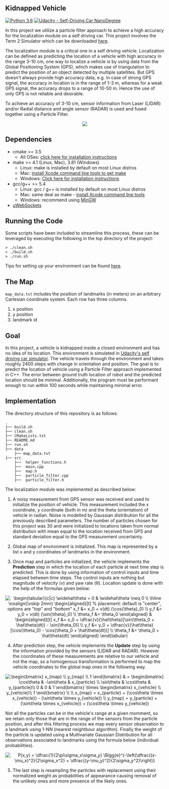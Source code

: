 ## Kidnapped Vehicle
[![Python 3.6](https://img.shields.io/badge/python-3.6-blue.svg)](https://www.python.org/downloads/release/python-360/)
[![Udacity - Self-Driving Car NanoDegree](https://s3.amazonaws.com/udacity-sdc/github/shield-carnd.svg)](http://www.udacity.com/drive)

In this project we utilize a particle filter approach to achieve a high accuracy for the localization module on a self driving car. This project involves the Term 2 Simulator which can be downloaded [here](https://github.com/udacity/self-driving-car-sim/releases).

The localization module is a critical one in a self driving vehicle. Localization can be defined as predicting the location of a vehicle with high accuracy in the range 3-10 cm, one way to localize a vehicle is by using data from the Global Positioning System (GPS), which makes use of triangulation to predict the position of an object detected by multiple satellites. But GPS doesn't always provide high accuracy data, e.g. In case of strong GPS signal, the accuracy in location is in the range of 1-3 m, whereas for a weak GPS signal, the accuracy drops to a range of 10-50 m. Hence the use of only GPS is not reliable and desirable.

To achieve an accuracy of 3-10 cm, sensor information from Laser (LIDAR) and/or Radial distance and angle sensor (RADAR) is used and fused together using a Particle Filter.

<p align="center"> 
<img src="https://github.com/ajimenezjulio/P6_Kidnapped-Vehicle/blob/master/docs/kidnapped.gif">
</p>


## Dependencies

* cmake >= 3.5
  * All OSes: [click here for installation instructions](https://cmake.org/install/)
* make >= 4.1 (Linux, Mac), 3.81 (Windows)
  * Linux: make is installed by default on most Linux distros
  * Mac: [install Xcode command line tools to get make](https://developer.apple.com/xcode/features/)
  * Windows: [Click here for installation instructions](http://gnuwin32.sourceforge.net/packages/make.htm)
* gcc/g++ >= 5.4
  * Linux: gcc / g++ is installed by default on most Linux distros
  * Mac: same deal as make - [install Xcode command line tools](https://developer.apple.com/xcode/features/)
  * Windows: recommend using [MinGW](http://www.mingw.org/)
* [uWebSockets](https://github.com/uWebSockets/uWebSockets)

## Running the Code
Some scripts have been included to streamline this process, these can be leveraged by executing the following in the top directory of the project:
```
> ./clean.sh
> ./build.sh
> ./run.sh
```
Tips for setting up your environment can be found [here](https://classroom.udacity.com/nanodegrees/nd013/parts/40f38239-66b6-46ec-ae68-03afd8a601c8/modules/0949fca6-b379-42af-a919-ee50aa304e6a/lessons/f758c44c-5e40-4e01-93b5-1a82aa4e044f/concepts/23d376c7-0195-4276-bdf0-e02f1f3c665d).

## The Map
`map_data.txt` includes the position of landmarks (in meters) on an arbitrary Cartesian coordinate system. Each row has three columns.
1. x position
2. y position
3. landmark id

## Goal
In this project, a vehicle is kidnapped inside a closed environment and has no idea of its location. This environment is simulated in [Udacity's self driving car simulator](https://github.com/udacity/self-driving-car-sim/releases). The vehicle travels through the environment and takes roughly 2400 steps with change in orientation and position. The goal is to predict the location of vehicle using a Particle Filter approach implemented in C++. The error between ground truth location of robot and the predicted location should be minimal. Additionally, the program must be performant enough to run within 100 seconds while maintaining minimal error.

## Implementation
The directory structure of this repository is as follows:

```
.
├── build.sh
├── clean.sh
├── CMakeLists.txt
├── README.md
├── run.sh
├── data
    ├── map_data.txt   
├── src
    ├──  helper_functions.h
    ├──  main.cpp
    ├──  map.h
    ├──  particle_filter.cpp
    ├──  particle_filter.h
```

The localization module was implemented as described below:

1. A noisy measurement from GPS sensor was received and used to initialize the position of vehicle. This measurement included the x coordinate, y coordinate (both in m) and the theta (orientation) of vehicle in radian. Noise is modelled by Gaussian distribution for all the previously described parameters. The number of particles chosen for this project was 30 and were initialized to locations taken from normal distribution with mean equal to the location received from GPS and standard deviation equal to the GPS measurement uncertainty.

2. Global map of environment is initialized. This map is represented by a list x and y coordinates of landmarks in the environment.
  
3. Once map and particles are initialized, the vehicle implements the **Prediction** step in which the location of each particle at next time step is predicted. This is done by using information of control inputs and time elapsed between time steps. The control inputs are nothing but magnitude of velocity (v) and yaw rate (θ). Location update is done with the help of the formulas given below:


<p align="center" style="text-align: center;"><img align="center" src="https://i.upmath.me/svg/%0A%5Cbegin%7Btabular%7D%7Bc%7Cc%7D%0A%5Cwidehat%5Ctheta%20%3D%200%20%26%20%5Cwidehat%5Ctheta%20%5Cneq%200%20%5C%5C%0A%5Chline%0A%5Cnoalign%7B%5Cvskip%202mm%7D%0A%5Cbegin%7Baligned%7D%5Bt%5D%20%25%20placement%3A%20default%20is%20%22center%22%2C%20options%20are%20%22top%22%20and%20%22bottom%22%0Ax_f%20%26%3D%20x_0%20%2B%20v(dt)%20(%5Ccos%7B%5Ctheta%7D_0)%20%5C%5C%0Ay_f%20%26%3D%20y_0%20%2B%20v(dt)%20(%5Csin%7B%5Ctheta%7D_0)%20%5C%5C%20%0A%5Ctheta_f%20%26%3D%20%5Ctheta_0%0A%5Cend%7Baligned%7D%20%0A%26%0A%5Cbegin%7Baligned%7D%5Bt%5D%0Ax_f%20%26%3D%20x_0%20%2B%20%5Cdfrac%7Bv%7D%7B%5Chat%5Ctheta%7D%5B%5Csin(%5Ctheta_0%20%2B%20%5Chat%5Ctheta(dt))%20-%20%5Csin(%5Ctheta_0)%5D%20%5C%5C%0Ay_f%20%26%3D%20y_0%20%2B%20%5Cdfrac%7Bv%7D%7B%5Chat%5Ctheta%7D%5B%5Ccos(%5Ctheta_0)%20-%20%5Ccos(%5Ctheta_0%20%2B%20%5Chat%5Ctheta(dt))%5D%20%5C%5C%0A%5Ctheta_f%20%26%3D%20%5Ctheta_0%20%2B%20%5Chat%5Ctheta(dt)%0A%5Cend%7Baligned%7D%20%0A%5Cend%7Btabular%7D%0A" alt="
\begin{tabular}{c|c}
\widehat\theta = 0 &amp; \widehat\theta \neq 0 \\
\hline
\noalign{\vskip 2mm}
\begin{aligned}[t] % placement: default is &quot;center&quot;, options are &quot;top&quot; and &quot;bottom&quot;
x_f &amp;= x_0 + v(dt) (\cos{\theta}_0) \\
y_f &amp;= y_0 + v(dt) (\sin{\theta}_0) \\ 
\theta_f &amp;= \theta_0
\end{aligned} 
&amp;
\begin{aligned}[t]
x_f &amp;= x_0 + \dfrac{v}{\hat\theta}[\sin(\theta_0 + \hat\theta(dt)) - \sin(\theta_0)] \\
y_f &amp;= y_0 + \dfrac{v}{\hat\theta}[\cos(\theta_0) - \cos(\theta_0 + \hat\theta(dt))] \\
\theta_f &amp;= \theta_0 + \hat\theta(dt)
\end{aligned} 
\end{tabular}
" /></p>

4. After prediction step, the vehicle implements the **Update** step by using the information provided by the sensors (LIDAR and RADAR). However the coordinates of these measurements are relative to our vehicle and not the map, so a homogenous transformation is performed to map the vehicle coordinates to the global map ones in the following way.

<p align="center" style="text-align: center;"><img align="center" src="https://i.upmath.me/svg/%0A%5Cbegin%7Bbmatrix%7D%0Ax_%7Bmap%7D%20%5C%5C%0Ay_%7Bmap%7D%20%5C%5C%0A1%0A%5Cend%7Bbmatrix%7D%0A%26%20%3D%0A%5Cbegin%7Bbmatrix%7D%0A%5Ccos%5Ctheta%20%26%20-%5Csin%5Ctheta%20%26%20x_%7Bparticle%7D%20%5C%5C%0A%5Csin%5Ctheta%20%26%20%5Ccos%5Ctheta%20%26%20y_%7Bparticle%7D%5C%5C%0A0%20%26%200%20%26%201%0A%5Cend%7Bbmatrix%7D%0A%5Ctimes%0A%5Cbegin%7Bbmatrix%7D%0Ax_%7Bvehicle%7D%20%5C%5C%0Ay_%7Bvehicle%7D%5C%5C%0A1%0A%5Cend%7Bbmatrix%7D%20%0A%5C%5C%20%0A%5C%5C%0Ax_%7Bmap%7D%20%3D%20x_%7Bparticle%7D%20%2B%20(%5Ccos%5Ctheta%20%5Ctimes%20x_%7Bvehicle%7D)%20-%20(%5Csin%5Ctheta%20%5Ctimes%20y_%7Bvehicle%7D)%20%5C%5C%0Ay_%7Bmap%7D%20%3D%20y_%7Bparticle%7D%20%2B%20(%5Csin%5Ctheta%20%5Ctimes%20x_%7Bvehicle%7D)%20%2B%20(%5Ccos%5Ctheta%20%5Ctimes%20y_%7Bvehicle%7D)%0A" alt="
\begin{bmatrix}
x_{map} \\
y_{map} \\
1
\end{bmatrix}
&amp; =
\begin{bmatrix}
\cos\theta &amp; -\sin\theta &amp; x_{particle} \\
\sin\theta &amp; \cos\theta &amp; y_{particle}\\
0 &amp; 0 &amp; 1
\end{bmatrix}
\times
\begin{bmatrix}
x_{vehicle} \\
y_{vehicle}\\
1
\end{bmatrix} 
\\ 
\\
x_{map} = x_{particle} + (\cos\theta \times x_{vehicle}) - (\sin\theta \times y_{vehicle}) \\
y_{map} = y_{particle} + (\sin\theta \times x_{vehicle}) + (\cos\theta \times y_{vehicle})
" /></p>

Not all the particles can be in the vehicle's range at a given momment, so we retain only those that are in the range of the sensors from the particle position, and after this filtering process we map every sensor observation to a landmark using 1-NN (nearest neightbour algorithm). Finally the weight of the particle is updated using a Multivariate Gaussian Distribution for all observations associated to landmarks using the formula below (individual probabilities).


<p align="center" style="text-align: center;"><img align="center" src="https://i.upmath.me/svg/%0AP(x%2Cy)%20%3D%20%5Cdfrac%7B1%7D%7B2%5Cpi%5Csigma_x%5Csigma_y%7D%20%5CBigg%7Be%7D%5E%7B-%5Cleft(%5Cdfrac%7B(x-%5Cmu_x)%5E2%7D%7B2%5Csigma_x%5E2%7D%20%2B%20%5Cdfrac%7B(y-%5Cmu_y)%5E2%7D%7B2%5Csigma_y%5E2%7D%5Cright)%7D%0A" alt="
P(x,y) = \dfrac{1}{2\pi\sigma_x\sigma_y} \Bigg{e}^{-\left(\dfrac{(x-\mu_x)^2}{2\sigma_x^2} + \dfrac{(y-\mu_y)^2}{2\sigma_y^2}\right)}
" /></p>

5. The last step is resampling the particles with replacement using their normalized weight as probabilities of appearance causing removal of the unlikely ones and more presence of the likely ones.
